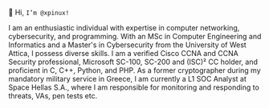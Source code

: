 👋 Hi, `I’m @xpinux!`

I am an enthusiastic individual with expertise in computer networking, cybersecurity, and programming. With an MSc in Computer Engineering and Informatics and a Master's in Cybersecurity from the University of West Attica, I possess diverse skills. I am a verified Cisco CCNA and CCNA Security professional, Microsoft SC-100, SC-200 and (ISC)² CC holder, and proficient in C, C++, Python, and PHP. As a former cryptographer during my mandatory military service in Greece, I am currently a L1 SOC Analyst at Space Hellas S.A., where I am responsible for monitoring and responding to threats, VAs, pen tests etc. 
<!---
xpinux/xpinux is a ✨ special ✨ repository because its `README.md` (this file) appears on your GitHub profile.
You can click the Preview link to take a look at your changes.
--->
